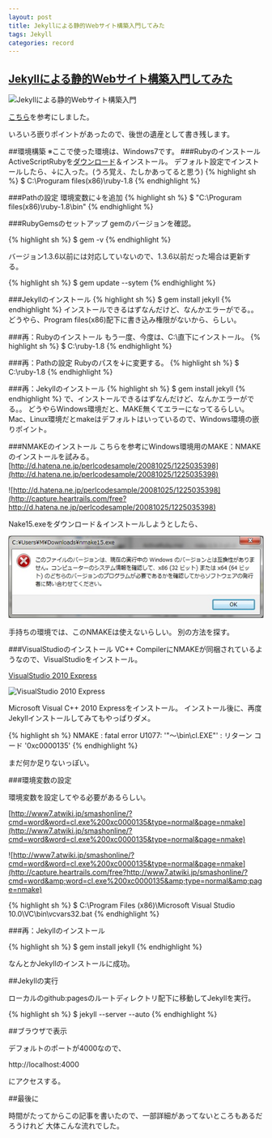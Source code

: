 ```yaml
---
layout: post
title: Jekyllによる静的Ｗebサイト構築入門してみた
tags: Jekyll
categories: record
---
```

[Jekyllによる静的Ｗebサイト構築入門してみた](http://www.ksr-it.net/pdf/kushiro-jekyll-text.pdf)
-----------------

![Jekyllによる静的Ｗebサイト構築入門](http://capture.heartrails.com/free?http://www.ksr-it.net/pdf/kushiro-jekyll-text.pdf)

[こちら](http://www.ksr-it.net/pdf/kushiro-jekyll-text.pdf)を参考にしました。


いろいろ嵌りポイントがあったので、後世の遺産として書き残します。

##環境構築
※ここで使った環境は、Windows7です。
###Rubyのインストール
ActiveScriptRubyを[ダウンロード](http://www.geocities.co.jp/SiliconValley-PaloAlto/9251/ruby/)＆インストール。
デフォルト設定でインストールしたら、↓に入った。(うろ覚え、たしかあってると思う)
{% highlight sh %}
$ C:\Proguram files(x86)\ruby-1.8
{% endhighlight %}

###Pathの設定
環境変数に↓を追加
{% highlight sh %}
$ "C:\Proguram files(x86)\ruby-1.8\bin"
{% endhighlight %}


###RubyGemsのセットアップ
gemのバージョンを確認。

{% highlight sh %}
$ gem -v
{% endhighlight %}


バージョン1.3.6以前には対応していないので、1.3.6以前だった場合は更新する。

{% highlight sh %}
$ gem update --sytem
{% endhighlight %}


###Jekyllのインストール
{% highlight sh %}
$ gem install jekyll
{% endhighlight %}
インストールできるはずなんだけど、なんかエラーがでる。。
どうやら、Program files(x86)配下に書き込み権限がないから、らしい。


###再：Rubyのインストール
もう一度、今度は、C:\直下にインストール。
{% highlight sh %}
$ C:\ruby-1.8
{% endhighlight %}


###再：Pathの設定
Rubyのパスを↓に変更する。
{% highlight sh %}
$ C:\ruby-1.8
{% endhighlight %}


###再：Jekyllのインストール
{% highlight sh %}
$ gem install jekyll
{% endhighlight %}
で、インストールできるはずなんだけど、なんかエラーがでる。。
どうやらWindows環境だと、MAKE無くてエラーになってるらしい。
Mac、Linux環境だとmakeはデフォルトはいっているので、Windows環境の嵌りポイント。

###NMAKEのインストール
こちらを参考にWindows環境用のMAKE：NMAKEのインストールを試みる。
[http://d.hatena.ne.jp/perlcodesample/20081025/1225035398](http://d.hatena.ne.jp/perlcodesample/20081025/1225035398)

![http://d.hatena.ne.jp/perlcodesample/20081025/1225035398](http://capture.heartrails.com/free?http://d.hatena.ne.jp/perlcodesample/20081025/1225035398)


Nake15.exeをダウンロード＆インストールしようとしたら、

![nmake error diag](/img/nmake15-error.jpg)

手持ちの環境では、このNMAKEは使えないらしい。
別の方法を探す。


###VisualStudioのインストール
VC++ CompilerにNMAKEが同梱されているようなので、VisualStudioをインストール。

[VisualStudio 2010 Express](http://www.microsoft.com/japan/msdn/vstudio/express/)

![VisualStudio 2010 Express](http://capture.heartrails.com/free?http://www.microsoft.com/japan/msdn/vstudio/express/)

Microsoft Visual C++ 2010 Expressをインストール。
インストール後に、再度Jekyllインストールしてみてもやっぱりダメ。

{% highlight sh %}
NMAKE : fatal error U1077: '"～\bin\cl.EXE"' : リターン コード '0xc0000135'
{% endhighlight %}

まだ何か足りないっぽい。

###環境変数の設定

環境変数を設定してやる必要があるらしい。

[http://www7.atwiki.jp/smashonline/?cmd=word&word=cl.exe%200xc0000135&type=normal&page=nmake](http://www7.atwiki.jp/smashonline/?cmd=word&word=cl.exe%200xc0000135&type=normal&page=nmake)

![http://www7.atwiki.jp/smashonline/?cmd=word&word=cl.exe%200xc0000135&type=normal&page=nmake](http://capture.heartrails.com/free?http://www7.atwiki.jp/smashonline/?cmd=word&amp;word=cl.exe%200xc0000135&amp;type=normal&amp;page=nmake)


{% highlight sh %}
$ C:\Program Files (x86)\Microsoft Visual Studio 10.0\VC\bin\vcvars32.bat
{% endhighlight %}

###再：Jekyllのインストール

{% highlight sh %}
$ gem install jekyll
{% endhighlight %}

なんとかJekyllのインストールに成功。


##Jekyllの実行

ローカルのgithub:pagesのルートディレクトリ配下に移動してJekyllを実行。

{% highlight sh %}
$ jekyll --server --auto
{% endhighlight %}

##ブラウザで表示

デフォルトのポートが4000なので、

http://localhost:4000

にアクセスする。

##最後に

時間がたってからこの記事を書いたので、一部詳細があってないところもあるだろうけれど
大体こんな流れでした。
